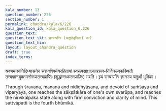 ```yaml
---
kala_number: 13
question_number: 226
section_number: 1
permalink: chandra/kala/6/226
kala_question_id: kala_question_6.226
question_text: 
question_text_skt: सत्त्वापत्तिः (चतुर्थभूमिका) का?
question_text_hin: 
layout: layout_chandra_question
draft: true
index_terms:
---
```


<!-- skt-start -->
श्रवणमनननिदिध्यासनेन संशयविपर्ययरहितायां स्वरूपसाक्षात्काररूप-निर्विकल्पकस्थितौ तत्त्वज्ञानयुक्तमनोरूपसत्त्वप्राप्तिः (शुद्धान्तःकरणप्राप्तिः) भवति। इयं सत्त्वापत्तिः ज्ञानस्य चतुर्थी भूमिका।
<!-- skt-end -->

<!-- eng-start -->
Through śravaṇa, manana and nididhyāsana, and devoid of saṁśaya and 
viparyaya, one reaches the sākṣātkāra of one's own svarūpa, and reaches
the nirvikalpaka state along with firm conviction and clarity of mind. 
This sattvāpatti is the fourth bhūmikā.
<!-- eng-end -->

